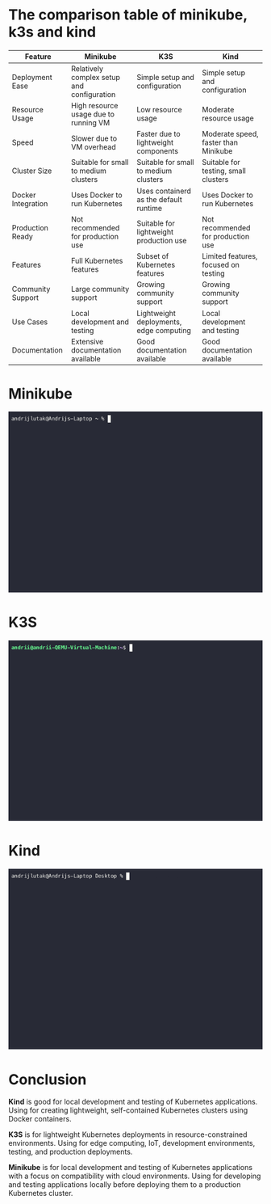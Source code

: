 # The comparison table of minikube, k3s and kind

| Feature            | Minikube                                   | K3S                                     | Kind                                 |
|--------------------|--------------------------------------------|-----------------------------------------|--------------------------------------|
| Deployment Ease    | Relatively complex setup and configuration | Simple setup and configuration          | Simple setup and configuration       |
| Resource Usage     | High resource usage due to running VM      | Low resource usage                      | Moderate resource usage              |
| Speed              | Slower due to VM overhead                  | Faster due to lightweight components    | Moderate speed, faster than Minikube |
| Cluster Size       | Suitable for small to medium clusters      | Suitable for small to medium clusters   | Suitable for testing, small clusters |
| Docker Integration | Uses Docker to run Kubernetes              | Uses containerd as the default runtime  | Uses Docker to run Kubernetes        |
| Production Ready   | Not recommended for production use         | Suitable for lightweight production use | Not recommended for production use   |
| Features           | Full Kubernetes features                   | Subset of Kubernetes features           | Limited features, focused on testing |
| Community Support  | Large community support                    | Growing community support               | Growing community support            |
| Use Cases          | Local development and testing              | Lightweight deployments, edge computing | Local development and testing        |
| Documentation      | Extensive documentation available          | Good documentation available            | Good documentation available         |

# Minikube

![minikube.gif](..%2Fresources%2Fminikube.gif)

# K3S

![k3s.gif](..%2Fresources%2Fk3s.gif)

# Kind

![kind.gif](..%2Fresources%2Fkind.gif)

# Conclusion
**Kind** is good for local development and testing of Kubernetes applications. Using for creating lightweight, self-contained Kubernetes clusters using Docker containers.

**K3S** is for lightweight Kubernetes deployments in resource-constrained environments. Using for edge computing, IoT, development environments, testing, and production deployments.

**Minikube**  is for local development and testing of Kubernetes applications with a focus on compatibility with cloud environments. Using for developing and testing applications locally before deploying them to a production Kubernetes cluster.